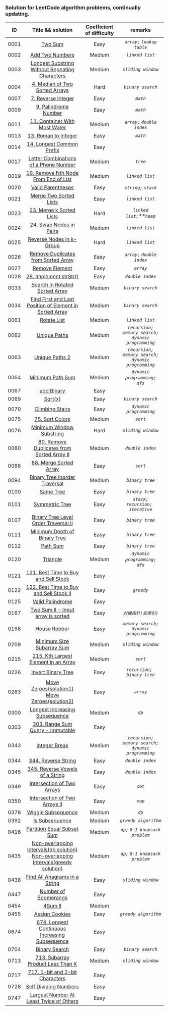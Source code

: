 ### Solution for LeetCode algorithm problems, continually updating.

|ID|Title && solution|Coefficient of difficulty|remarks|
|:---:|:---:|:---:|:---:|
|0001|[Two Sum](./0001_two_sum/twosum.go)|Easy|*`array;`*  *`lookup table`*|
|0002|[Add Two Numbers](0002_add_two_numbers/add_two_numbers.go)|Medium|*`linked list`*|
|0003|[Longest Substring Without Repeating Characters](0003_longest_substring_without_repeating_characters/longest_substring_without_repeating_characters.go)|Medium|*`sliding window`*|
|0004|[4. Median of Two Sorted Arrays](0004_median_of_two_sorted_arrays/motsa.go)|Hard|*`binary search`*|
|0007|[7. Reverse Integer](0007_reverse_integer/reverse_integer.go)|Easy|*`math`*|
|0009|[9. Palindrome Number](0009_palindrome_number/palindrome_number.go)|Easy|*`math`*|
|0011|[11. Container With Most Water](0011_container_with_most_water/container_with_most_water.go)|Medium|*`array;`*  *`double index`*|
|0013|[13. Roman to Integer](0013_roman_to_integer/roman_to_integer.go)|Easy|*`math`*|
|0014|[14. Longest Common Prefix](0014_longest_common_prefix/lcp.go)|Easy||
|0017|[Letter Combinations of a Phone Number](0017_letter_combination_of_a_phone_number/letter_combination_of_phone_number.go)|Medium|*`tree`*|
|0019|[19. Remove Nth Node From End of List](0019_remove_nth_node_from_end_of_list/remove_nth_node_from_end_of_list.go)|Medium|*`linked list`*|
|0020|[Valid Parentheses](0020_valid_parentheses/valid_parentheses.go)|Easy|*`string;`* *`stack`*|
|0021|[Merge Two Sorted Lists](0021_merge_two_sorted_lists/mergeTwoLists.go)|Easy|*`linked list`*|
|0023|[23. Merge k Sorted Lists](0023_merge_k_sorted_lists/mksl.go)|Hard|*`linked list;`**`heap`*|
|0024|[24. Swap Nodes in Pairs](0024_swap_nodes_in_pairs/swap_nodes_in_pairs.go)|Medium|*`linked list`*|
|0025|[Reverse Nodes in k-Group](./0025_reverse_nodes_in_k_group/reverse_node_k_group.go)|Hard|*`linked list`*|
|0026|[Remove Duplicates from Sorted Array](0026_remove_duplicates_from_sorted_array/rdfsa.go)|Easy|*`array;`*  *`double index`*|
|0027|[Remove Element](0027_remove_element/remove_element.go)|Easy|*`array`*|
|0028|[28. Implement strStr()](0028_implement_strstr/implement_strstr.go)|Easy|*`double index`*|
|0033|[Search in Rotated Sorted Array](0033_search_in_rotated_sorted_array/search_in_rotated_sorted_array.go)|Medium|*`binary search`*|
|0034|[ Find First and Last Position of Element in Sorted Array](0034_find_first_and_last_position_of_element_in_sorted_array/find_first_and_last_position_of_element_in_sorted_array.go)|Medium|*`binary search`*|
|0061|[Rotate List](./0061_rotate_list/rotate_list.go)|Medium|*`linked list`*|
|0062|[Unique Paths](./0062_unique_paths/unique_paths.go)|Medium|*`recursion;`* *`memory search;`* *`dynamic programming`*|
|0063|[Unique Paths 2](./0063_unique_paths_2/unique_paths2.go)|Medium|*`recursion;`* *`memory search;`* *`dynamic programming`*|
|0064|[Minimum Path Sum](./0064_minimum_path_sum/minimum_path_sum.go)|Medium|*`dynamic programming;`* *` dfs`*|
|0067|[add Binary](./0067_add_binary/add_binary.go)|Easy||
|0069|[Sqrt(x)](0069_sqrtx/sqrtx.go)|Easy|*`binary search`*|
|0070|[Climbing Stairs](./0070_climbing_stairs/climbing_stairs.go)|Easy|*`dynamic programming`*|
|0075|[75. Sort Colors](0075_sort_colors/sort_colors.go)|Medium|*`sort`*|
|0076|[Minimum Window Substring](./0076_minimum_window_substring/minimum_window_substring.go)|Hard|*`sliding window`*|
|0080|[80. Remove Duplicates from Sorted Array II](0080_remove_duplicates_from_sorted_array2/rdfsa2.go)|Medium|*`double index`*|
|0088|[88. Merge Sorted Array](0088_merge_sorted_array/msa.go)|Easy|*`sort`*|
|0094|[Binary Tree Inorder Traversal](./0094_binary_tree_inorder_traversal/binary_tree_inorder_traversal.go)|Medium|*`binary tree`*|
|0100|[Same Tree](./0100_same_tree/same_tree.go)|Easy|*`binary tree`*|
|0101|[Symmetric Tree](./0101_symmetric_tree/symmetric_tree.go)|Easy|*`stack;`* *`recursion; `* *`iterative`*|
|0107|[Binary Tree Level Order Traversal II](./0107_binary_tree_level_order_traversal_2/binary_tree_level_order_traversal2.go)|Easy|*`binary tree`*|
|0111|[Minimum Depth of Binary Tree](./0111_minimum_depth_of_binary_tree/minimum_depth_of_binary_tree.go)|Easy|*`binary tree`*|
|0112|[Path Sum](./0112_path_sum/path_sum.go)|Easy|*`binary tree`*|
|0120|[Triangle](./0120_triangle/triangle.go)|Medium|*`dynamic programming;`* *` dfs`*|
|0121|[121. Best Time to Buy and Sell Stock](0121_best_time_to_buy_and_sell_stock/maxprofit.go)|Easy||
|0122|[122. Best Time to Buy and Sell Stock II](0122_best_time_to_buy_and_sell_stock_2/maxprofit.go)|Easy|*`greedy`*|
|0125|[Valid Palindrome](0125_valid_palindrome/valid_palindrome.go)|Easy||
|0167|[Two Sum II - Input array is sorted](./0167_two_sum2/two_sum2.go)|Easy|*`对撞指针(双索引)`*|
|0198|[House Robber](./0198_house_robber/house_robber.go)|Easy|*`memory search;`* *`dynamic programming`*|
|0209|[Minimum Size Subarray Sum](./0209_minimum_size_subarray_sum/minimum_size_subarray_sum.go)|Medium|*`sliding window`*|
|0215|[215. Kth Largest Element in an Array](0215_kth_largest_element_in_an_array/kthleiaa.go)|Medium|*`sort`*|
|0226|[Invert Binary Tree](./0226_invert_binary_tree/invert_binary_tree.go)|Easy|*`recursion; `* *`binary tree`*|
|0283|[Move Zeroes(solution1)](./0283_move_zeroes/move_zeroes.go) <br/>  [Move Zeroes(solution2)](./0283_move_zeroes/move_zeroes2.go)|Easy|*`array`*|
|0300|[Longest Increasing Subsequence](./0300_longest_increasing_subsequence/lis.go)|Medium|*`dp`*|
|0303|[303. Range Sum Query - Immutable](0303_range_sum_query/rsqim.go)|Easy||
|0343|[Integer Break](./0343_integer_break/integer_break.go)|Medium|*`recursion;`* *`memory search;`* *`dynamic programming`*|
|0344|[344. Reverse String](0344_reverse_string/reverse_string.go)|Easy|*`double index`*|
|0345|[345. Reverse Vowels of a String](0345_reverse_vowels_of_a_string/reverse_vowels.go)|Easy|*`double index`*|
|0349|[Intersection of Two Arrays](./0349_intersection_of_2_arrays/intersection_of_two_arrays.go)|Easy|*`set`*|
|0350| [Intersection of Two Arrays II](./0350_intersection_of_two_arrays2/intersection_of_two_arrays2.go)|Easy|*`map`*|
|0376|[Wiggle Subsequence](./0376_wiggle_subsequence/wiggle_subsequence.go)|Medium|*`dp`*|
|0392|[Is Subsequence](./0392_is_subsequence/is_subsequence.go)|Medium|*`greedy algorithm`*|
|0416|[Partition Equal Subset Sum](./0416_partition_equal_subset_sum/partition_equal_subset_sum.go)|Medium|*`dp;`* *`0-1 knapsack problem`*|
|0435|[Non-overlapping Intervals(dp solution)](./0435_non_overlapping_intervals/dp_solution.go)   <br/>[Non-overlapping Intervals(greedy solution)](./0435_non_overlapping_intervals/greedy_solution.go)|Medium|*`dp;`* *`0-1 knapsack problem`*|
|0438|[ Find All Anagrams in a String](./0438_all_anagrams_in_a_string/all_anagrams_in_a_string.go)|Easy|*`sliding window`*|
|0447|[Number of Boomerangs](./0447_number_of_boomerangs/number_of_boomerangs.go)|Easy||
|0454|[4Sum II](./0454_4sum2/4sum2.go)|Medium||
|0455|[Assign Cookies](./0455_assign_cookies/assign_cookies.go)|Easy|*`greedy algorithm`*|
|0674|[674. Longest Continuous Increasing Subsequence](0674_longest_continuous_increasing_subsequence/lcis.go)|Easy||
|0704|[Binary Search](0704_binary_search/binary_search.go)|Easy|*`binary search`*|
|0713|[713. Subarray Product Less Than K](0713_subarray_product_less_than_k/spltk.go)|Medium|*`sliding window`*|
|0717|[717. 1-bit and 2-bit Characters](0717_1_bit_and_2_bit_characters/1bitand2bitc.go)|Easy||
|0728|[Self Dividing Numbers](./0728_self_dividing_numbers/self_dividing_numbers.go)|Easy||
|0747|[Largest Number At Least Twice of Others](./0747_largest_number_at_least_twice_of_others/largest_number_at_least_twice_of_others.go)|Easy||
